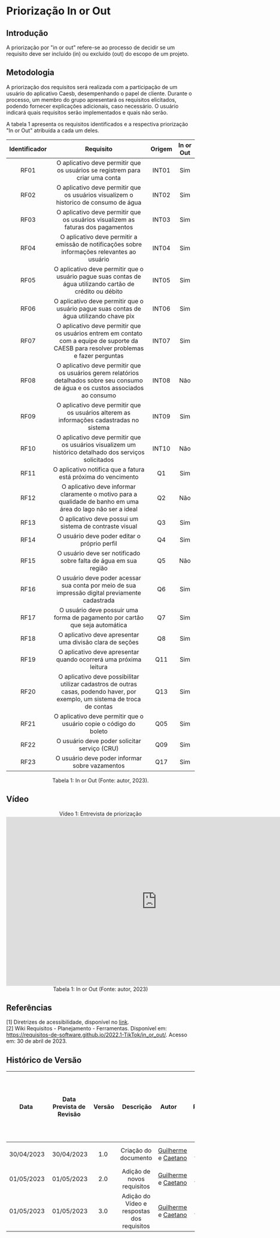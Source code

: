 # Priorização In or Out

## Introdução
A priorização por "in or out" refere-se ao processo de decidir se um requisito deve ser incluído (in) ou excluído (out) do escopo de um projeto.

## Metodologia
A priorização dos requisitos será realizada com a participação de um usuário do aplicativo Caesb, desempenhando o papel de cliente. Durante o processo, um membro do grupo apresentará os requisitos elicitados, podendo fornecer explicações adicionais, caso necessário. O usuário indicará quais requisitos serão implementados e quais não serão.

A tabela 1 apresenta os requisitos identificados e a respectiva priorização "In or Out" atribuída a cada um deles. 

| Identificador | Requisito | Origem |  In or Out |
| :----------: |:----------:| :------: | :-----------: |
| RF01 | O aplicativo deve permitir que os usuários se registrem para criar uma conta | INT01 | Sim
| RF02 | O aplicativo deve permitir que os usuários visualizem o historico de consumo de água | INT02 | Sim
| RF03 | O aplicativo deve permitir que os usuários visualizem as faturas dos pagamentos | INT03 | Sim
| RF04 | O aplicativo deve permitir a emissão de notificações sobre informações relevantes ao usuário | INT04 | Sim
| RF05 | O aplicativo deve permitir que o usuário pague suas contas de água utilizando cartão de crédito ou débito | INT05 | Sim
| RF06 | O aplicativo deve permitir que o usuário pague suas contas de água utilizando chave pix | INT06 | Sim
| RF07 | O aplicativo deve permitir que os usuários entrem em contato com a equipe de suporte da CAESB para resolver problemas e fazer perguntas | INT07 | Sim
| RF08 | O aplicativo deve permitir que os usuários gerem relatórios detalhados sobre seu consumo de água e os custos associados ao consumo | INT08 | Não
| RF09 | O aplicativo deve permitir que os usuários alterem as informações cadastradas no sistema | INT09 | Sim
| RF10 | O aplicativo deve permitir que os usuários visualizem um histórico detalhado dos serviços solicitados | INT10 | Não
| RF11 | O aplicativo notifica que a fatura está próxima do vencimento | Q1 | Sim
| RF12 | O aplicativo deve informar claramente o motivo para a qualidade de banho em uma área do lago não ser a ideal | Q2 | Não
| RF13 | O aplicativo deve possui um sistema de contraste visual | Q3 | Sim
| RF14 | O usuário deve poder editar o próprio perfil | Q4 | Sim
| RF15 | O usuário deve ser notificado sobre falta de água em sua região | Q5 | Não
| RF16 | O usuário deve poder acessar sua conta por meio de sua impressão digital previamente cadastrada | Q6 | Sim
| RF17 | O usuário deve possuir uma forma de pagamento por cartão que seja automática | Q7 | Sim
| RF18 | O aplicativo deve apresentar uma divisão clara de seções | Q8 | Sim
| RF19 | O aplicativo deve apresentar quando ocorrerá uma próxima leitura | Q11 | Sim
| RF20 | O aplicativo deve possibilitar utilizar cadastros de outras casas, podendo haver, por exemplo, um sistema de troca de contas | Q13 | Sim
| RF21 | O aplicativo deve permitir que o usuário copie o código do boleto | Q05 | Sim
| RF22 | O usuário deve poder solicitar serviço (CRU) | Q09 | Sim
| RF23 | O usuário deve poder informar sobre vazamentos | Q17 | Sim
<div style="text-align: center">
<p> Tabela 1: In or Out (Fonte: autor, 2023).</p>
</div>

## Vídeo

<div style="text-align: center">
Vídeo 1: Entrevista de priorização
</div>

<center>

<iframe width="804" height="452" src="https://www.youtube.com/embed/M-LpJ-cshUM" title="Priorização In or Out - Entrega 2 - Requisitos de Sofware" frameborder="0" allow="accelerometer; autoplay; clipboard-write; encrypted-media; gyroscope; picture-in-picture; web-share" allowfullscreen></iframe>

</center>

<div style="text-align: center">
Tabela 1: In or Out (Fonte: autor, 2023)
</div>


## Referências
[1] Diretrizes de acessibilidade, disponível no [link](https://www.w3c.br/traducoes/wcag/wcag21-pt-BR/). <br/>
[2] Wiki Requisitos - Planejamento - Ferramentas. Disponível em: <https://requisitos-de-software.github.io/2022.1-TikTok/in_or_out/>. Acesso em: 30 de abril de 2023. <br/>

## Histórico de Versão

|    Data    | Data Prevista de Revisão | Versão |      Descrição       |                                                                Autor                                                                 |               Revisor               |
| :--------: | :----------------------: | :----: | :------------------: | :----------------------------------------------------------------------------------------------------------------------------------: | :---------------------------------: |
| 30/04/2023 |        30/04/2023        |  1.0   | Criação do documento   | [Guilherme](https://github.com/guilhermekishimoto) e [Caetano](https://github.com/caeslucio) | [Raquel](https://github.com/raqueleucaria) |
| 01/05/2023 |        01/05/2023        |  2.0   | Adição de novos requisitos   | [Guilherme](https://github.com/guilhermekishimoto) e [Caetano](https://github.com/caeslucio) | [Raquel](https://github.com/raqueleucaria) |
| 01/05/2023 |        01/05/2023        |  3.0   | Adição do Vídeo e respostas dos requisitos | [Guilherme](https://github.com/guilhermekishimoto) e [Caetano](https://github.com/caeslucio) | [Raquel](https://github.com/raqueleucaria) |
